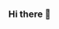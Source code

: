 ### Hi there 👋

<!--
**sravankumar-mode/sravankumar-mode** is a ✨ _special_ ✨ repository because its `README.md` (this file) appears on your GitHub profile.

Here are some ideas to get you started:
🔭 I'm currently pursuing my B.Tech (ECE) fourth year.
- 🌱 I’m currently learning from Coursera and Kaggle.
- 🤝🏻 I'm open for collaborations in Data Science and Machine Learning domains.
- 💻 I'm looking for an internship in Machine Learning domain.
-->
